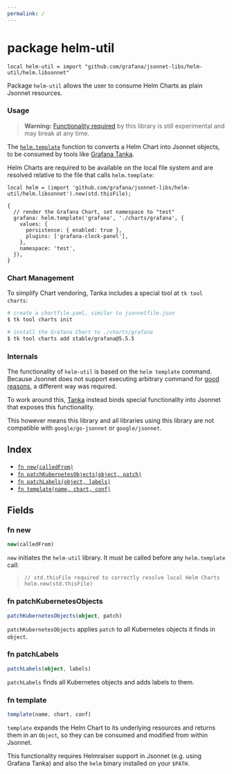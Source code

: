 ```yaml
---
permalink: /
---
```


# package helm-util

```jsonnet
local helm-util = import "github.com/grafana/jsonnet-libs/helm-util/helm.libsonnet"
```

Package `helm-util` allows the user to consume Helm Charts as plain Jsonnet resources.

### Usage

> **Warning:** [Functionality required](#internals) by this library is still
> experimental and may break at any time.

The [`helm.template`](#fn-helmtemplate) function to converts a Helm Chart into Jsonnet objects,
to be consumed by tools like [Grafana Tanka](https://tanka.dev).

Helm Charts are required to be available on the local file system and are
resolved relative to the file that calls `helm.template`:

```jsonnet
local helm = (import 'github.com/grafana/jsonnet-libs/helm-util/helm.libsonnet').new(std.thisFile);

{
  // render the Grafana Chart, set namespace to "test"
  grafana: helm.template('grafana', './charts/grafana', {
    values: {
      persistence: { enabled: true },
      plugins: ['grafana-clock-panel'],
    },
    namespace: 'test',
  }),
}

```

### Chart Management

To simplify Chart vendoring, Tanka includes a special tool at `tk tool charts`:

```bash
# create a chartfile.yaml, similar to jsonnetfile.json
$ tk tool charts init

# install the Grafana Chart to ./charts/grafana
$ tk tool charts add stable/grafana@5.5.5
```

### Internals

The functionality of `helm-util` is based on the `helm template` command.
Because Jsonnet does not support executing arbitrary command for [good
reasons](https://jsonnet.org/ref/language.html#independence-from-the-environment-hermeticity),
a different way was required.

To work around this, [Tanka](https://tanka.dev) instead binds special
functionality into Jsonnet that exposes this functionality.

This however means this library and all libraries using this library are not
compatible with `google/go-jsonnet` or `google/jsonnet`.


## Index

* [`fn new(calledFrom)`](#fn-new)
* [`fn patchKubernetesObjects(object, patch)`](#fn-patchkubernetesobjects)
* [`fn patchLabels(object, labels)`](#fn-patchlabels)
* [`fn template(name, chart, conf)`](#fn-template)

## Fields

### fn new

```ts
new(calledFrom)
```

`new` initiates the `helm-util` library. It must be called before any `helm.template` call:
 > ```jsonnet
 > // std.thisFile required to correctly resolve local Helm Charts
 > helm.new(std.thisFile)
 > ```


### fn patchKubernetesObjects

```ts
patchKubernetesObjects(object, patch)
```

`patchKubernetesObjects` applies `patch` to all Kubernetes objects it finds in `object`.

### fn patchLabels

```ts
patchLabels(object, labels)
```

`patchLabels` finds all Kubernetes objects and adds labels to them.

### fn template

```ts
template(name, chart, conf)
```

`template` expands the Helm Chart to its underlying resources and returns them in an `Object`,
so they can be consumed and modified from within Jsonnet.

This functionality requires Helmraiser support in Jsonnet (e.g. using Grafana Tanka) and also
the `helm` binary installed on your `$PATH`.
